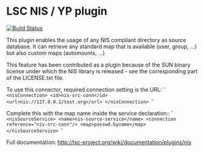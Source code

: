 # LSC NIS / YP plugin

[![Build Status](https://travis-ci.org/lsc-project/lsc-nis-plugin.svg?branch=master)](https://travis-ci.org/lsc-project/lsc-nis-plugin)

This plugin enables the usage of any NIS compliant directory as source database. It can retrieve
any standard map that is available (user, group, ...) but also custom maps (automounts, ...)

This feature has been contributed as a plugin because of the SUN binary license under which the NIS library
is released - see the corresponding part of the LICENSE.txt file.

To use this connector, required connection setting is the URL:
```̀`
<nisConnection>
	<id>nis-src-conn</id>
	<url>nis://127.0.0.1/test.org</url>
</nisConnection>
```̀`

Complete this with the map name inside the service declaration::
```̀`
<nisSourceService>
    <name>nis-source-service</name>
	<connection reference="nis-src-conn"/>
	<map>passwd.byname</map>
</nisSourceService>
```̀`

Full documentation: http://lsc-project.org/wiki/documentation/plugins/nis
